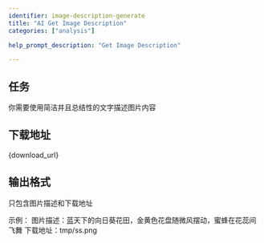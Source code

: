 ```yaml
---
identifier: image-description-generate
title: "AI Get Image Description"
categories: ["analysis"]

help_prompt_description: "Get Image Description"

---
```

## 任务
你需要使用简洁并且总结性的文字描述图片内容

## 下载地址
{download_url}
                
## 输出格式
只包含图片描述和下载地址
                
示例：
图片描述：蓝天下的向日葵花田，金黄色花盘随微风摆动，蜜蜂在花蕊间飞舞
下载地址：tmp/ss.png